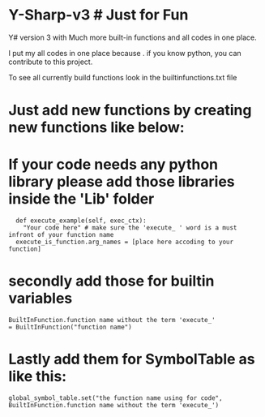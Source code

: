 # Y-Sharp-v3 # Just for Fun
 Y# version 3 with Much more built-in functions and all codes in one place.

 I put my all codes in one place because . if you know python, you can contribute to this project.

To see all currently build functions look in the builtinfunctions.txt file

 # Just add new functions by creating new functions like below:

# If your code needs any python library please add those libraries inside the 'Lib' folder


  ```
    def execute_example(self, exec_ctx):
      "Your code here" # make sure the 'execute_ ' word is a must infront of your function name
    execute_is_function.arg_names = [place here accoding to your function]

  ```
# secondly add those for builtin variables

```
BuiltInFunction.function name without the term 'execute_'             = BuiltInFunction("function name")

```

# Lastly add them for SymbolTable as like this:

```
global_symbol_table.set("the function name using for code", BuiltInFunction.function name without the term 'execute_')

``` 
